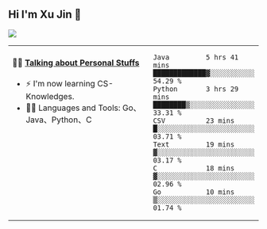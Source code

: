 
## Hi I'm Xu Jin 👋
![](https://komarev.com/ghpvc/?username=jiayouxujin&color=brightgreen&label=PROFILE+VIEWS)



<table align="center">
<tr>
<td valign="top" width="60%">

#### 🏋️‍♀️ <a href="https://github.com/jiayouxujin" target="_blank">Talking about Personal Stuffs</a>
<!-- recent_releases starts -->

- ⚡  I'm now learning CS-Knowledges.  
- 🏊‍♂️ Languages and Tools: Go、Java、Python、C
<!-- recent_releases ends -->
</td>
<td>
 
<!--START_SECTION:waka-->

```text
Java         5 hrs 41 mins   █████████████▓░░░░░░░░░░░   54.29 %
Python       3 hrs 29 mins   ████████▒░░░░░░░░░░░░░░░░   33.31 %
CSV          23 mins         █░░░░░░░░░░░░░░░░░░░░░░░░   03.71 %
Text         19 mins         ▓░░░░░░░░░░░░░░░░░░░░░░░░   03.17 %
C            18 mins         ▓░░░░░░░░░░░░░░░░░░░░░░░░   02.96 %
Go           10 mins         ▒░░░░░░░░░░░░░░░░░░░░░░░░   01.74 %
```

<!--END_SECTION:waka-->
 
</td>
</tr>
</table>





